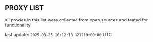## PROXY LIST

all proxies in this list were collected from open sources and tested for functionality

last update: `2025-03-25 16:12:13.321219+00:00` UTC